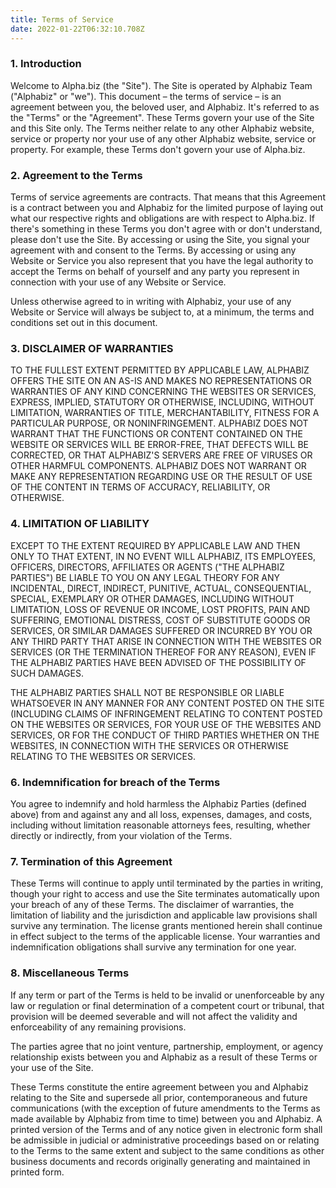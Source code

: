 ```yaml
---
title: Terms of Service
date: 2022-01-22T06:32:10.708Z
---
```

### 1. Introduction

Welcome to Alpha.biz (the "Site"). The Site is operated by Alphabiz Team ("Alphabiz" or "we"). This document – the terms of service – is an agreement between you, the beloved user, and Alphabiz. It's referred to as the "Terms" or the "Agreement".
These Terms govern your use of the Site and this Site only. The Terms neither relate to any other Alphabiz website, service or property nor your use of any other Alphabiz website, service or property. For example, these Terms don't govern your use of Alpha.biz.

### 2. Agreement to the Terms

Terms of service agreements are contracts. That means that this Agreement is a contract between you and Alphabiz for the limited purpose of laying out what our respective rights and obligations are with respect to Alpha.biz.
If there's something in these Terms you don't agree with or don't understand, please don't use the Site. By accessing or using the Site, you signal your agreement with and consent to the Terms. By accessing or using any Website or Service you also represent that you have the legal authority to accept the Terms on behalf of yourself and any party you represent in connection with your use of any Website or Service.

Unless otherwise agreed to in writing with Alphabiz, your use of any Website or Service will always be subject to, at a minimum, the terms and conditions set out in this document.

### 3. DISCLAIMER OF WARRANTIES

TO THE FULLEST EXTENT PERMITTED BY APPLICABLE LAW, ALPHABIZ OFFERS THE SITE ON AN AS-IS AND MAKES NO REPRESENTATIONS OR WARRANTIES OF ANY KIND CONCERNING THE WEBSITES OR SERVICES, EXPRESS, IMPLIED, STATUTORY OR OTHERWISE, INCLUDING, WITHOUT LIMITATION, WARRANTIES OF TITLE, MERCHANTABILITY, FITNESS FOR A PARTICULAR PURPOSE, OR NONINFRINGEMENT. ALPHABIZ DOES NOT WARRANT THAT THE FUNCTIONS OR CONTENT CONTAINED ON THE WEBSITE OR SERVICES WILL BE ERROR-FREE, THAT DEFECTS WILL BE CORRECTED, OR THAT ALPHABIZ'S SERVERS ARE FREE OF VIRUSES OR OTHER HARMFUL COMPONENTS. ALPHABIZ DOES NOT WARRANT OR MAKE ANY REPRESENTATION REGARDING USE OR THE RESULT OF USE OF THE CONTENT IN TERMS OF ACCURACY, RELIABILITY, OR OTHERWISE.

### 4. LIMITATION OF LIABILITY

EXCEPT TO THE EXTENT REQUIRED BY APPLICABLE LAW AND THEN ONLY TO THAT EXTENT, IN NO EVENT WILL ALPHABIZ, ITS EMPLOYEES, OFFICERS, DIRECTORS, AFFILIATES OR AGENTS ("THE ALPHABIZ PARTIES") BE LIABLE TO YOU ON ANY LEGAL THEORY FOR ANY INCIDENTAL, DIRECT, INDIRECT, PUNITIVE, ACTUAL, CONSEQUENTIAL, SPECIAL, EXEMPLARY OR OTHER DAMAGES, INCLUDING WITHOUT LIMITATION, LOSS OF REVENUE OR INCOME, LOST PROFITS, PAIN AND SUFFERING, EMOTIONAL DISTRESS, COST OF SUBSTITUTE GOODS OR SERVICES, OR SIMILAR DAMAGES SUFFERED OR INCURRED BY YOU OR ANY THIRD PARTY THAT ARISE IN CONNECTION WITH THE WEBSITES OR SERVICES (OR THE TERMINATION THEREOF FOR ANY REASON), EVEN IF THE ALPHABIZ PARTIES HAVE BEEN ADVISED OF THE POSSIBILITY OF SUCH DAMAGES.

THE ALPHABIZ PARTIES SHALL NOT BE RESPONSIBLE OR LIABLE WHATSOEVER IN ANY MANNER FOR ANY CONTENT POSTED ON THE SITE (INCLUDING CLAIMS OF INFRINGEMENT RELATING TO CONTENT POSTED ON THE WEBSITES OR SERVICES, FOR YOUR USE OF THE WEBSITES AND SERVICES, OR FOR THE CONDUCT OF THIRD PARTIES WHETHER ON THE WEBSITES, IN CONNECTION WITH THE SERVICES OR OTHERWISE RELATING TO THE WEBSITES OR SERVICES.

### 6. Indemnification for breach of the Terms

You agree to indemnify and hold harmless the Alphabiz Parties (defined above) from and against any and all loss, expenses, damages, and costs, including without limitation reasonable attorneys fees, resulting, whether directly or indirectly, from your violation of the Terms.

### 7. Termination of this Agreement

These Terms will continue to apply until terminated by the parties in writing, though your right to access and use the Site terminates automatically upon your breach of any of these Terms.
The disclaimer of warranties, the limitation of liability and the jurisdiction and applicable law provisions shall survive any termination. The license grants mentioned herein shall continue in effect subject to the terms of the applicable license. Your warranties and indemnification obligations shall survive any termination for one year.

### 8. Miscellaneous Terms

If any term or part of the Terms is held to be invalid or unenforceable by any law or regulation or final determination of a competent court or tribunal, that provision will be deemed severable and will not affect the validity and enforceability of any remaining provisions.

The parties agree that no joint venture, partnership, employment, or agency relationship exists between you and Alphabiz as a result of these Terms or your use of the Site.

These Terms constitute the entire agreement between you and Alphabiz relating to the Site and supersede all prior, contemporaneous and future communications (with the exception of future amendments to the Terms as made available by Alphabiz from time to time) between you and Alphabiz. A printed version of the Terms and of any notice given in electronic form shall be admissible in judicial or administrative proceedings based on or relating to the Terms to the same extent and subject to the same conditions as other business documents and records originally generating and maintained in printed form.